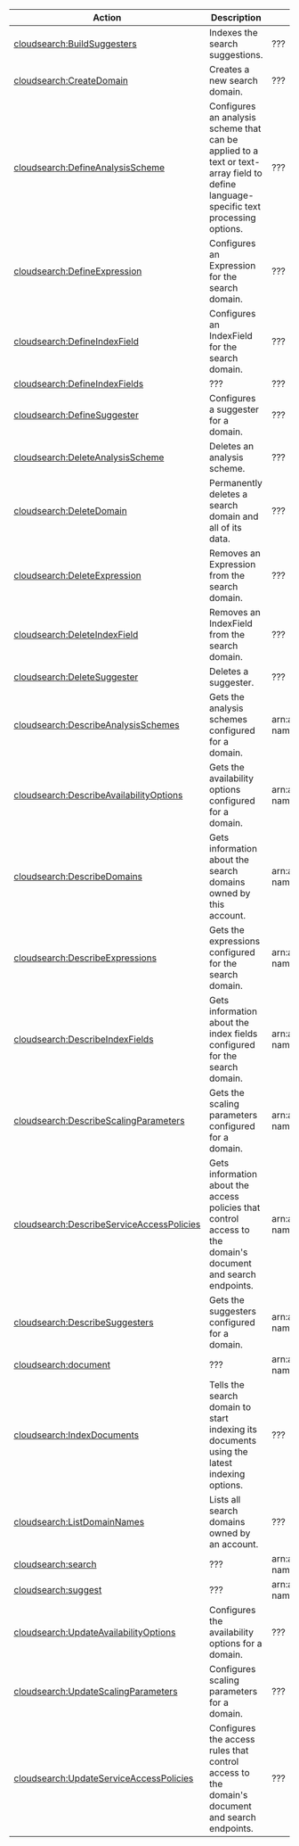 | Action | Description | Resource | Condition |
| --- | --- | --- | --- |
| [cloudsearch:BuildSuggesters](http://docs.aws.amazon.com/cloudsearch/latest/developerguide/API_BuildSuggesters.html) | Indexes the search suggestions. | ??? | ??? |
| [cloudsearch:CreateDomain](http://docs.aws.amazon.com/cloudsearch/latest/developerguide/API_CreateDomain.html) | Creates a new search domain. | ??? | ??? |
| [cloudsearch:DefineAnalysisScheme](http://docs.aws.amazon.com/cloudsearch/latest/developerguide/API_DefineAnalysisScheme.html) | Configures an analysis scheme that can be applied to a text or text-array field to define language-specific text processing options. | ??? | ??? |
| [cloudsearch:DefineExpression](http://docs.aws.amazon.com/cloudsearch/latest/developerguide/API_DefineExpression.html) | Configures an Expression for the search domain. | ??? | ??? |
| [cloudsearch:DefineIndexField](http://docs.aws.amazon.com/cloudsearch/latest/developerguide/API_DefineIndexField.html) | Configures an IndexField for the search domain. | ??? | ??? |
| [cloudsearch:DefineIndexFields](http://docs.aws.amazon.com/cloudsearch/latest/developerguide/API_document.html) | ??? | ??? | ??? |
| [cloudsearch:DefineSuggester](http://docs.aws.amazon.com/cloudsearch/latest/developerguide/API_DefineSuggester.html) | Configures a suggester for a domain. | ??? | ??? |
| [cloudsearch:DeleteAnalysisScheme](http://docs.aws.amazon.com/cloudsearch/latest/developerguide/API_DeleteAnalysisScheme.html) | Deletes an analysis scheme. | ??? | ??? |
| [cloudsearch:DeleteDomain](http://docs.aws.amazon.com/cloudsearch/latest/developerguide/API_DeleteDomain.html) | Permanently deletes a search domain and all of its data. | ??? | ??? |
| [cloudsearch:DeleteExpression](http://docs.aws.amazon.com/cloudsearch/latest/developerguide/API_DeleteExpression.html) | Removes an Expression from the search domain. | ??? | ??? |
| [cloudsearch:DeleteIndexField](http://docs.aws.amazon.com/cloudsearch/latest/developerguide/API_DeleteIndexField.html) | Removes an IndexField from the search domain. | ??? | ??? |
| [cloudsearch:DeleteSuggester](http://docs.aws.amazon.com/cloudsearch/latest/developerguide/API_DeleteSuggester.html) | Deletes a suggester. | ??? | ??? |
| [cloudsearch:DescribeAnalysisSchemes](http://docs.aws.amazon.com/cloudsearch/latest/developerguide/API_DescribeAnalysisSchemes.html) | Gets the analysis schemes configured for a domain. | arn:aws:cloudsearch:$region:$account:domain/$domain-name | - |
| [cloudsearch:DescribeAvailabilityOptions](http://docs.aws.amazon.com/cloudsearch/latest/developerguide/API_DescribeAvailabilityOptions.html) | Gets the availability options configured for a domain. | arn:aws:cloudsearch:$region:$account:domain/$domain-name | - |
| [cloudsearch:DescribeDomains](http://docs.aws.amazon.com/cloudsearch/latest/developerguide/API_DescribeDomains.html) | Gets information about the search domains owned by this account. | arn:aws:cloudsearch:$region:$account:domain/$domain-name | - |
| [cloudsearch:DescribeExpressions](http://docs.aws.amazon.com/cloudsearch/latest/developerguide/API_DescribeExpressions.html) | Gets the expressions configured for the search domain. | arn:aws:cloudsearch:$region:$account:domain/$domain-name | - |
| [cloudsearch:DescribeIndexFields](http://docs.aws.amazon.com/cloudsearch/latest/developerguide/API_DescribeIndexFields.html) | Gets information about the index fields configured for the search domain. | arn:aws:cloudsearch:$region:$account:domain/$domain-name | - |
| [cloudsearch:DescribeScalingParameters](http://docs.aws.amazon.com/cloudsearch/latest/developerguide/API_DescribeScalingParameters.html) | Gets the scaling parameters configured for a domain. | arn:aws:cloudsearch:$region:$account:domain/$domain-name | - |
| [cloudsearch:DescribeServiceAccessPolicies](http://docs.aws.amazon.com/cloudsearch/latest/developerguide/API_DescribeServiceAccessPolicies.html) | Gets information about the access policies that control access to the domain's document and search endpoints. | arn:aws:cloudsearch:$region:$account:domain/$domain-name | - |
| [cloudsearch:DescribeSuggesters](http://docs.aws.amazon.com/cloudsearch/latest/developerguide/API_DescribeSuggesters.html) | Gets the suggesters configured for a domain. | arn:aws:cloudsearch:$region:$account:domain/$domain-name | - |
| [cloudsearch:document](http://docs.aws.amazon.com/cloudsearch/latest/developerguide/API_document.html) | ??? | arn:aws:cloudsearch:$region:$account:domain/$domain-name | - |
| [cloudsearch:IndexDocuments](http://docs.aws.amazon.com/cloudsearch/latest/developerguide/API_IndexDocuments.html) | Tells the search domain to start indexing its documents using the latest indexing options. | ??? | ??? |
| [cloudsearch:ListDomainNames](http://docs.aws.amazon.com/cloudsearch/latest/developerguide/API_ListDomainNames.html) | Lists all search domains owned by an account. | ??? | ??? |
| [cloudsearch:search](http://docs.aws.amazon.com/cloudsearch/latest/developerguide/API_search.html) | ??? | arn:aws:cloudsearch:$region:$account:domain/$domain-name | - |
| [cloudsearch:suggest](http://docs.aws.amazon.com/cloudsearch/latest/developerguide/API_suggest.html) | ??? | arn:aws:cloudsearch:$region:$account:domain/$domain-name | - |
| [cloudsearch:UpdateAvailabilityOptions](http://docs.aws.amazon.com/cloudsearch/latest/developerguide/API_UpdateAvailabilityOptions.html) | Configures the availability options for a domain. | ??? | ??? |
| [cloudsearch:UpdateScalingParameters](http://docs.aws.amazon.com/cloudsearch/latest/developerguide/API_UpdateScalingParameters.html) | Configures scaling parameters for a domain. | ??? | ??? |
| [cloudsearch:UpdateServiceAccessPolicies](http://docs.aws.amazon.com/cloudsearch/latest/developerguide/API_UpdateServiceAccessPolicies.html) | Configures the access rules that control access to the domain's document and search endpoints. | ??? | ??? |

